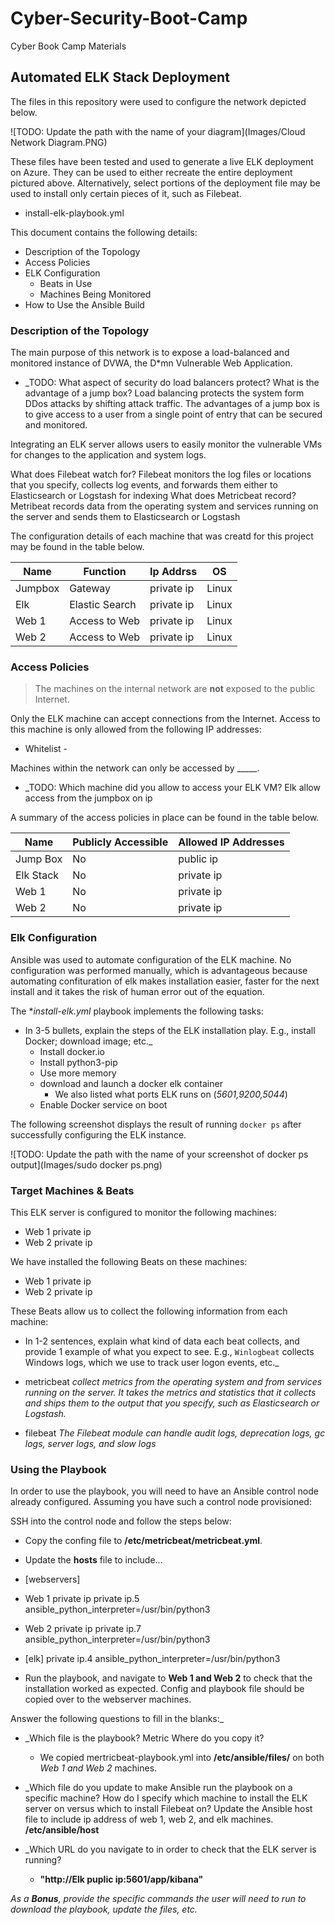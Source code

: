# Cyber-Security-Boot-Camp
Cyber Book Camp Materials
## Automated ELK Stack Deployment

The files in this repository were used to configure the network depicted below.

![TODO: Update the path with the name of your diagram](Images/Cloud Network Diagram.PNG)

These files have been tested and used to generate a live ELK deployment on Azure. They can be used to either recreate the entire deployment pictured above. Alternatively, select portions of the deployment file may be used to install only certain pieces of it, such as Filebeat.

- install-elk-playbook.yml

This document contains the following details:
- Description of the Topology
- Access Policies
- ELK Configuration
  - Beats in Use
  - Machines Being Monitored
- How to Use the Ansible Build


### Description of the Topology

The main purpose of this network is to expose a load-balanced and monitored instance of DVWA, the D*mn Vulnerable Web Application.

- _TODO: What aspect of security do load balancers protect? What is the advantage of a jump box?
Load balancing protects the system form DDos attacks by shifting attack traffic.  The advantages of a jump box is to give access to a user from a single point of entry that can be secured and monitored.

Integrating an ELK server allows users to easily monitor the vulnerable VMs for changes to the application and system logs.

What does Filebeat watch for?  Filebeat monitors the log files or locations that you specify, collects log events, and forwards them either to Elasticsearch or Logstash for indexing
What does Metricbeat record? Metribeat records data from the operating system and services running on the server and sends them to Elasticsearch or Logstash

The configuration details of each machine that was creatd for this project may be found in the table below.

| Name    | Function       | Ip Addrss | OS      |
|---------|----------------|-----------|---------|
| Jumpbox | Gateway        | private ip  | Linux |
| Elk     | Elastic Search | private ip  | Linux |
| Web 1   | Access to Web  | private ip  | Linux |
| Web 2   | Access to Web  | private ip  | Linux |

### Access Policies

>The machines on the internal network are **not** exposed to the public Internet. 

Only the ELK machine can accept connections from the Internet. Access to this machine is only allowed from the following IP addresses:
- Whitelist
        - **<private ip>**
    

Machines within the network can only be accessed by _____.
- _TODO: Which machine did you allow to access your ELK VM? 
Elk allow access from the jumpbox on ip <private ip>

A summary of the access policies in place can be found in the table below.

| Name     | Publicly Accessible | Allowed IP Addresses |
|----------|---------------------|----------------------|
|Jump Box  | No                  | public ip            |
|Elk Stack | No                  | private ip           | 
|Web 1     | No                  | private ip           |
|Web 2     | No                  | private ip           |

### Elk Configuration

Ansible was used to automate configuration of the ELK machine. No configuration was performed manually, which is advantageous because automating confituration of elk makes installation easier, faster for the next install and it takes the risk of human error out of the equation.

The **install-elk.yml* playbook implements the following tasks:
- In 3-5 bullets, explain the steps of the ELK installation play. E.g., install Docker; download image; etc._
    - Install docker.io
    - Install python3-pip
    - Use more memory
    - download and launch a docker elk container
        - We also listed what ports ELK runs on (*5601,9200,5044*)
    - Enable Docker service on boot

The following screenshot displays the result of running `docker ps` after successfully configuring the ELK instance.

![TODO: Update the path with the name of your screenshot of docker ps output](Images/sudo docker ps.png)

### Target Machines & Beats
This ELK server is configured to monitor the following machines:
- Web 1 private ip
- Web 2 private ip

We have installed the following Beats on these machines:
- Web 1 private ip
- Web 2 private ip

These Beats allow us to collect the following information from each machine:
- In 1-2 sentences, explain what kind of data each beat collects, and provide 1 example of what you expect to see. E.g., `Winlogbeat` collects Windows logs, which we use to track user logon events, etc._
 
 - metricbeat *collect metrics from the operating system and from services running on the server. It takes the metrics and statistics that it collects and ships them to the    output that you specify, such as Elasticsearch or Logstash.*
 
 - filebeat *The Filebeat module can handle audit logs, deprecation logs, gc logs, server logs, and slow logs*

### Using the Playbook
In order to use the playbook, you will need to have an Ansible control node already configured. Assuming you have such a control node provisioned: 

SSH into the control node and follow the steps below:
- Copy the confing file to **/etc/metricbeat/metricbeat.yml**.
- Update the **hosts** file to include...

- [webservers]
- Web 1 private ip
  private ip.5 ansible_python_interpreter=/usr/bin/python3
- Web 2 private ip
  private ip.7 ansible_python_interpreter=/usr/bin/python3

- [elk]
  private ip.4 ansible_python_interpreter=/usr/bin/python3
- Run the playbook, and navigate to **Web 1 and Web 2** to check that the installation worked as expected.  Config and playbook file should be copied over to the webserver machines.

Answer the following questions to fill in the blanks:_
- _Which file is the playbook? Metric Where do you copy it? 
   - We copied mertricbeat-playbook.yml into **/etc/ansible/files/** on both *Web 1 and Web 2* machines.

- _Which file do you update to make Ansible run the playbook on a specific machine? How do I specify which machine to install the ELK server on versus which to install Filebeat on? Update the Ansible host file to include ip address of web 1, web 2, and elk machines.  **/etc/ansible/host**  

- _Which URL do you navigate to in order to check that the ELK server is running?
   - **"http://Elk puplic ip:5601/app/kibana"**

_As a **Bonus**, provide the specific commands the user will need to run to download the playbook, update the files, etc._
